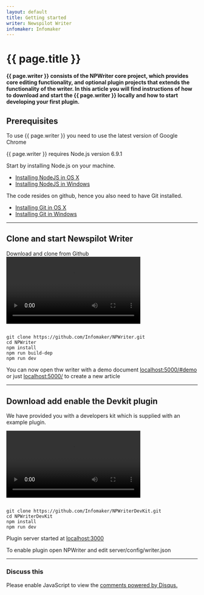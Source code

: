 ```yaml
---
layout: default
title: Getting started
writer: Newspilot Writer
infomaker: Infomaker
---
```


# {{ page.title }}

**{{ page.writer }} consists of the NPWriter core project, which provides core editing functionality,
and optional plugin projects that extends the functionality of the writer.
In this article you will find instructions of how to download and start the {{ page.writer }} locally
and how to start developing your first plugin.**


## Prerequisites

To use  {{ page.writer }} you need to use the latest version of Google Chrome 

{{ page.writer }} requires Node.js version 6.9.1

Start by installing Node.js on your machine.

- [Installing NodeJS in OS X]({{site.url}}{{site.baseurl}}/getting-started/nodejs-installations/osx.html)
- [Installing NodeJS in Windows]({{site.url}}{{site.baseurl}}/getting-started/nodejs-installations/win.html)

The code resides on github, hence you also need to have Git installed.

- [Installing Git in OS X]({{site.url}}{{site.baseurl}}/getting-started/git-installations/osx.html)
- [Installing Git in Windows]({{site.url}}{{site.baseurl}}/getting-started/git-installations/win.html)

---

## Clone and start Newspilot Writer

Download and clone from Github
<video src="{{site.url}}{{site.baseurl}}/getting-started/get-started.mp4" width="70%" controls="true">
</video>


~~~text

git clone https://github.com/Infomaker/NPWriter.git
cd NPWriter
npm install
npm run build-dep
npm run dev

~~~



You can now open thw writer with a demo document [localhost:5000/#demo](http://localhost:5000/#demo) or just 
[localhost:5000/](http://localhost:5000/) to create a new article


---

## Download add enable the Devkit plugin

We have provided you with a developers kit which is supplied with an example plugin.

<video src="{{site.url}}{{site.baseurl}}/getting-started/add-devkit-plugin.mp4" width="70%" controls="true">
</video>


~~~ 

git clone https://github.com/Infomaker/NPWriterDevKit.git
cd NPWriterDevKit
npm install 
npm run dev

~~~ 

Plugin server started at [localhost:3000](http://localhost:3000)


To enable plugin open NPWriter and edit server/config/writer.json








<!--
//~~~ javascript

// Get all nodes in the document
const nodes = api.document.getBlockNodes()
let myvar = "this"
let myvar = "this"
let myvar = "this"

~~~ 
-->



***

###  Discuss this

<div id="disqus_thread"></div>
<script>

var disqus_config = function () {
this.page.url = "{{ site.url }}{{ page.url }}";  
this.page.identifier = "PAGE_{{ page.url }}";
};

(function() { // DON'T EDIT BELOW THIS LINE
var d = document, s = d.createElement('script');
s.src = '//developer-portal.disqus.com/embed.js';
s.setAttribute('data-timestamp', +new Date());
(d.head || d.body).appendChild(s);
})();
</script>
<noscript>Please enable JavaScript to view the <a href="https://disqus.com/?ref_noscript">comments powered by Disqus.</a></noscript>
                                